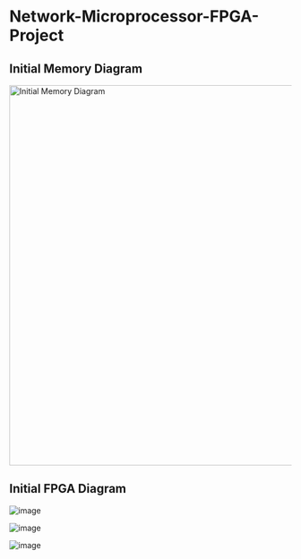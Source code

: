 # Network-Microprocessor-FPGA-Project

Initial Memory Diagram
----------------------
<img width="679" alt="Initial Memory Diagram" src="https://github.com/louieb117/Network-Microprocessor-FPGA-Project/assets/23516216/f6f55772-9ddd-4c5e-9446-eca0c2087496">

Initial FPGA Diagram
--------------------
![image](https://github.com/louieb117/Network-Microprocessor-FPGA-Project/assets/23516216/000db122-3f4f-474a-91b6-f7eaa96d6ee5)

![image](https://github.com/louieb117/Network-Microprocessor-FPGA-Project/assets/23516216/27d308e6-caf1-4d56-9458-9348934efbff)

![image](https://github.com/louieb117/Network-Microprocessor-FPGA-Project/assets/23516216/f5dd0ed1-978d-4265-b2be-443f7c6c4098)
